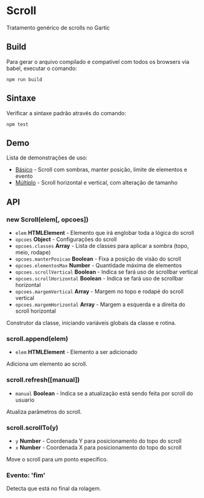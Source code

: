 # Scroll

Tratamento genérico de scrolls no Gartic

## Build

Para gerar o arquivo compilado e compatível com todos os browsers via babel,
executar o comando:
```
npm run build
```

## Sintaxe

Verificar a sintaxe padrão através do comando:
```
npm test
```
## Demo
Lista de demonstrações de uso:
- [Básico](demos/basico/) - Scroll com sombras, manter posição, limite de elementos e evento
- [Múltiplo](demos/multiplo/) - Scroll horizontal e vertical, com alteração de tamanho

## API

### new Scroll(elem[, opcoes])
- `elem` **HTMLElement** - Elemento que irá englobar toda a lógica do scroll
- `opcoes` **Object** - Configurações do scroll
- `opcoes.classes` **Array** - Lista de classes para aplicar a sombra (topo, meio, rodape)
- `opcoes.manterPosicao` **Boolean** - Fixa a posição de visão do scroll
- `opcoes.elementosMax` **Number** - Quantidade máxima de elementos
- `opcoes.scrollVertical` **Boolean** - Indica se fará uso de scrollbar vertical
- `opcoes.scrollHorizontal` **Boolean** - Indica se fará uso de scrollbar horizontal
- `opcoes.margemVertical` **Array** - Margem no topo e rodapé do scroll vertical
- `opcoes.margemHorizontal` **Array** - Margem a esquerda e a direita do scroll horizontal

Construtor da classe, iniciando variáveis globais da classe e rotina.

### scroll.append(elem)
- `elem` **HTMLElement** - Elemento a ser adicionado

Adiciona um elemento ao scroll.

### scroll.refresh([manual])
- `manual` **Boolean** - Indica se a atualização está sendo feita por scroll do usuario

Atualiza parâmetros do scroll.

### scroll.scrollTo(y)
- `y` **Number** - Coordenada Y para posicionamento do topo do scroll
- `x` **Number** - Coordenada X para posicionamento do topo do scroll

Move o scroll para um ponto específico.

### Evento: 'fim'

Detecta que está no final da rolagem.

